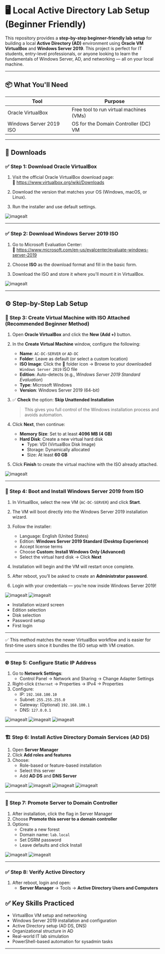 # 🖥️ Local Active Directory Lab Setup (Beginner Friendly)

This repository provides a **step-by-step beginner-friendly lab setup** for building a local **Active Directory (AD)** environment using **Oracle VM VirtualBox** and **Windows Server 2019**. This project is perfect for IT students, entry-level professionals, or anyone looking to learn the fundamentals of Windows Server, AD, and networking — all on your local machine.

---

## 📦 What You'll Need

| Tool                    | Purpose                                          |
|-------------------------|--------------------------------------------------|
| Oracle VirtualBox       | Free tool to run virtual machines (VMs)          |
| Windows Server 2019 ISO | OS for the Domain Controller (DC) VM             |

---

## 🔗 Downloads

### ✅ Step 1: Download Oracle VirtualBox

1. Visit the official Oracle VirtualBox download page:  
   🔗 https://www.virtualbox.org/wiki/Downloads

2. Download the version that matches your OS (Windows, macOS, or Linux).

3. Run the installer and use default settings.

![imagealt](https://github.com/techtracker619/adlab/blob/eac0c1f3fb8af6e02fd8fda0c31079bf11e3aa2f/screenshots/VL%232.PNG)

---

### ✅ Step 2: Download Windows Server 2019 ISO

1. Go to Microsoft Evaluation Center:  
   🔗 https://www.microsoft.com/en-us/evalcenter/evaluate-windows-server-2019

2. Choose **ISO** as the download format and fill in the basic form.

3. Download the ISO and store it where you'll mount it in VirtualBox.

![imagealt](https://github.com/techtracker619/adlab/blob/1762fad05ecb56aeaf280315e8e951280477db80/screenshots/WINDOWSERVER%20%232.PNG)

---

## ⚙️ Step-by-Step Lab Setup

### 🔧 Step 3: Create Virtual Machine with ISO Attached (Recommended Beginner Method)

1. Open **Oracle VirtualBox** and click the **New (Add +)** button.
2. In the **Create Virtual Machine** window, configure the following:
   - **Name**: `AC-DC-SERVER` or `AD-DC`
   - **Folder**: Leave as default (or select a custom location)
   - **ISO Image**: Click the 📂 folder icon → Browse to your downloaded `Windows Server 2019` ISO file
   - **Edition**: Auto-detects (e.g., *Windows Server 2019 Standard Evaluation*)
   - **Type**: Microsoft Windows  
   - **Version**: Windows Server 2019 (64-bit)

3. ✅ **Check** the option: **Skip Unattended Installation**  
   > This gives you full control of the Windows installation process and avoids automation.

4. Click **Next**, then continue:
   - **Memory Size**: Set to at least **4096 MB (4 GB)**
   - **Hard Disk**: Create a new virtual hard disk
     - Type: VDI (VirtualBox Disk Image)
     - Storage: Dynamically allocated
     - Size: At least **60 GB**

5. Click **Finish** to create the virtual machine with the ISO already attached.

![imagealt](https://github.com/techtracker619/adlab/blob/b8beccfe17a19ad0bd616ff773b176346e30c8aa/screenshots/VL%234B.PNG)

---

### 🧩 Step 4: Boot and Install Windows Server 2019 from ISO

1. In VirtualBox, select the new VM (`AC-DC-SERVER`) and click **Start**.
2. The VM will boot directly into the Windows Server 2019 installation wizard.
3. Follow the installer:
   - Language: English (United States)
   - Edition: **Windows Server 2019 Standard (Desktop Experience)**
   - Accept license terms
   - Choose **Custom: Install Windows Only (Advanced)**
   - Select the virtual hard disk → Click **Next**

4. Installation will begin and the VM will restart once complete.
5. After reboot, you’ll be asked to create an **Administrator password**.
6. Login with your credentials — you’re now inside Windows Server 2019!

![imagealt](https://github.com/techtracker619/adlab/blob/5e49b80554ece83c3290068228cf322de46c2945/screenshots/VirtualBox_AC-DC-SERVER_23_06_2025_22_15_16.png)
![imagealt](https://github.com/techtracker619/adlab/blob/eae1ac477b3f9971e2e5f74676b5cbf1a9b098ed/screenshots/VirtualBox_AC-DC-SERVER_23_06_2025_22_12_55.png)
- Installation wizard screen  
- Edition selection  
- Disk selection  
- Password setup  
- First login

---

✅ This method matches the newer VirtualBox workflow and is easier for first-time users since it bundles the ISO setup with VM creation.  


---

### 🌐 Step 5: Configure Static IP Address

1. Go to **Network Settings**:
   - Control Panel → Network and Sharing → Change Adapter Settings
2. Right-click `Ethernet` → Properties → IPv4 → Properties
3. Configure:
   - IP: `192.168.100.10`
   - Subnet: `255.255.255.0`
   - Gateway: (Optional) `192.168.100.1`
   - DNS: `127.0.0.1`

![imagealt](https://github.com/techtracker619/adlab/blob/0c78c95163f282859a77ddb7b39f26c659897e94/screenshots/VirtualBox_AC-DC-SERVER_23_06_2025_23_32_25.png)
![imagealt](https://github.com/techtracker619/adlab/blob/c7e5d8bad6cbe57b1f6cd093e17b5c9542b3f282/screenshots/VirtualBox_AC-DC-SERVER_23_06_2025_23_43_39.png)
![imagealt](https://github.com/techtracker619/adlab/blob/7c35181286bd058efc7bb2436063337f4c05968e/screenshots/VirtualBox_AC-DC-SERVER_23_06_2025_23_46_05.png)

---

### 🏗️ Step 6: Install Active Directory Domain Services (AD DS)

1. Open **Server Manager**
2. Click **Add roles and features**
3. Choose:
   - Role-based or feature-based installation
   - Select this server
   - Add **AD DS** and **DNS Server**

![imagealt](https://github.com/techtracker619/adlab/blob/212f176521ab5d14f5461df343e42866b9e1e409/screenshots/VirtualBox_AC-DC-SERVER_23_06_2025_22_57_46.png)
![imagealt](https://github.com/techtracker619/adlab/blob/be6c10af7cfdb0e89553a596a594df49c59dff09/screenshots/VirtualBox_AC-DC-SERVER_23_06_2025_22_58_31.png)
![imagealt](https://github.com/techtracker619/adlab/blob/f0d1b700d9b9bb4668ff0629b3eafa9487161a05/screenshots/VirtualBox_AC-DC-SERVER_23_06_2025_22_59_36.png)
![imagealt](https://github.com/techtracker619/adlab/blob/d56239b0a786603d925c05a547b16a4a21cb9aee/screenshots/VirtualBox_AC-DC-SERVER_23_06_2025_23_01_41.png)

---

### 🏁 Step 7: Promote Server to Domain Controller

1. After installation, click the flag in Server Manager
2. Choose **Promote this server to a domain controller**
3. Options:
   - Create a new forest
   - Domain name: `lab.local`
   - Set DSRM password
   - Leave defaults and click Install

![imagealt](https://github.com/techtracker619/adlab/blob/a615c03962db0254bd2a5ce6283bc420d3c4c126/screenshots/VirtualBox_AC-DC-SERVER_23_06_2025_23_08_52.png)
![imagealt](https://github.com/techtracker619/adlab/blob/8b50438cd0c7a1814ba66db50528603f57befebe/screenshots/VirtualBox_AC-DC-SERVER_23_06_2025_23_09_41.png)

---

### ✅ Step 8: Verify Active Directory

1. After reboot, login and open:
   - **Server Manager** → Tools → **Active Directory Users and Computers**




## ✅ Key Skills Practiced

- VirtualBox VM setup and networking
- Windows Server 2019 installation and configuration
- Active Directory setup (AD DS, DNS)
- Organizational structure in AD
- Real-world IT lab simulation
- PowerShell-based automation for sysadmin tasks

---







